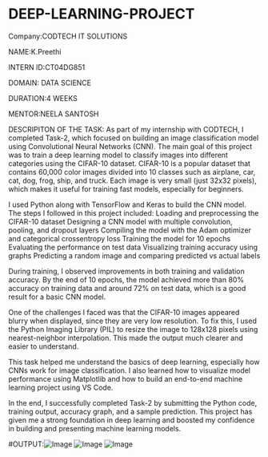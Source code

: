 # DEEP-LEARNING-PROJECT

Company:CODTECH IT SOLUTIONS

NAME:K.Preethi

INTERN ID:CT04DG851

DOMAIN: DATA SCIENCE

DURATION:4 WEEKS

MENTOR:NEELA SANTOSH

DESCRIPITON OF THE TASK: As part of my internship with CODTECH, I completed Task-2, which focused on building an image classification model using Convolutional Neural Networks (CNN). The main goal of this project was to train a deep learning model to classify images into different categories using the CIFAR-10 dataset.
CIFAR-10 is a popular dataset that contains 60,000 color images divided into 10 classes such as airplane, car, cat, dog, frog, ship, and truck. Each image is very small (just 32x32 pixels), which makes it useful for training fast models, especially for beginners.

I used Python along with TensorFlow and Keras to build the CNN model. The steps I followed in this project included:
Loading and preprocessing the CIFAR-10 dataset
Designing a CNN model with multiple convolution, pooling, and dropout layers
Compiling the model with the Adam optimizer and categorical crossentropy loss
Training the model for 10 epochs
Evaluating the performance on test data
Visualizing training accuracy using graphs
Predicting a random image and comparing predicted vs actual labels

During training, I observed improvements in both training and validation accuracy. By the end of 10 epochs, the model achieved more than 80% accuracy on training data and around 72% on test data, which is a good result for a basic CNN model.

One of the challenges I faced was that the CIFAR-10 images appeared blurry when displayed, since they are very low resolution. To fix this, I used the Python Imaging Library (PIL) to resize the image to 128x128 pixels using nearest-neighbor interpolation. This made the output much clearer and easier to understand.

This task helped me understand the basics of deep learning, especially how CNNs work for image classification. I also learned how to visualize model performance using Matplotlib and how to build an end-to-end machine learning project using VS Code.

In the end, I successfully completed Task-2 by submitting the Python code, training output, accuracy graph, and a sample prediction. This project has given me a strong foundation in deep learning and boosted my confidence in building and presenting machine learning models.

#OUTPUT:![Image](https://github.com/user-attachments/assets/d8c77b60-6cfc-497c-8863-828ee7a4afb9)
![Image](https://github.com/user-attachments/assets/32e14c3e-b515-492b-8de9-c18e0429843e)
![Image](https://github.com/user-attachments/assets/894dbb87-f415-4e02-bb99-69177d30becf)
